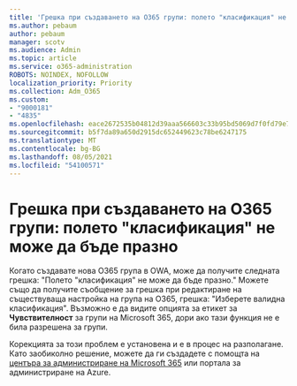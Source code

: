 ```yaml
---
title: 'Грешка при създаването на O365 групи: полето "класификация" не може да бъде празно'
ms.author: pebaum
author: pebaum
manager: scotv
ms.audience: Admin
ms.topic: article
ms.service: o365-administration
ROBOTS: NOINDEX, NOFOLLOW
localization_priority: Priority
ms.collection: Adm_O365
ms.custom:
- "9000181"
- "4835"
ms.openlocfilehash: eace2672535b04812d39aaa566603c33b95bd5069d7f0fd79e76990efd42c43d
ms.sourcegitcommit: b5f7da89a650d2915dc652449623c78be6247175
ms.translationtype: MT
ms.contentlocale: bg-BG
ms.lasthandoff: 08/05/2021
ms.locfileid: "54100571"
---
```

# <a name="error-creating-o365-groups-the-classification-field-cant-be-empty"></a>Грешка при създаването на O365 групи: полето "класификация" не може да бъде празно

Когато създавате нова O365 група в OWA, може да получите следната грешка: "Полето "класификация" не може да бъде празно."  Можете също да получите съобщение за грешка при редактиране на съществуваща настройка на група на O365, грешка: "Изберете валидна класификация".   Възможно е да видите опцията за етикет за **Чувствителност** за групи на Microsoft 365, дори ако тази функция не е била разрешена за групи.

Корекцията за този проблем е установена и е в процес на разполагане.  Като заобиколно решение, можете да ги създадете с помощта на [центъра за администриране на Microsoft 365](https://docs.microsoft.com/microsoft-365/admin/create-groups/create-groups?view=o365-worldwide) или портала за администриране на Azure.
